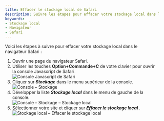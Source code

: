 ```yaml
---
title: Effacer le stockage local de Safari
description: Suivre les étapes pour effacer votre stockage local dans le navigateur de Safari.
keywords:
- Stockage local
- Navigateur
- Safari
---
```

Voici les étapes à suivre pour effacer votre stockage local dans le navigateur Safari :  

1. Ouvrir une page du navigateur Safari.  
1. Utiliser les touches **Option+Commande+C** de votre clavier pour ouvrir la console Javascript de Safari.  
![Console Javascript de Safari](https://webdevolutions.azureedge.net/docs/fr/kb/KB2066.png) 
1. Cliquer sur ***Stockage*** dans le menu supérieur de la console.  
![Console – Stockage](https://webdevolutions.azureedge.net/docs/fr/kb/KB2067.png) 
1. Développer la liste ***Stockage local*** dans le menu de gauche de la console.  
![Console – Stockage – Stockage local](https://webdevolutions.azureedge.net/docs/fr/kb/KB2068.png) 
1. Sélectionner votre site et cliquer sur ***Effacer le stockage local*** . 
![Stockage local – Effacer le stockage local](https://webdevolutions.azureedge.net/docs/fr/kb/KB2069.png) 

